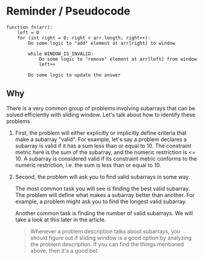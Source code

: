 # Reminder / Pseudocode
```
function fn(arr):
    left = 0
    for (int right = 0; right < arr.length; right++):
        Do some logic to "add" element at arr[right] to window

        while WINDOW_IS_INVALID:
            Do some logic to "remove" element at arr[left] from window
            left++

        Do some logic to update the answer
```
## Why
There is a very common group of problems involving subarrays that can be solved efficiently with sliding window. Let's talk about how to identify these problems.

1. First, the problem will either explicitly or implicitly define criteria that make a subarray "valid". 
    For example, let's say a problem declares a subarray is valid if it has a sum less than or equal to 10. The constraint metric here is the sum of the subarray, and the numeric restriction is <= 10. A subarray is considered valid if its constraint metric conforms to the numeric restriction, i.e. the sum is less than or equal to 10.

2. Second, the problem will ask you to find valid subarrays in some way.

    The most common task you will see is finding the best valid subarray. The problem will define what makes a subarray better than another. For example, a problem might ask you to find the longest valid subarray.

    Another common task is finding the number of valid subarrays. We will take a look at this later in the article.

    > Whenever a problem description talks about subarrays, you should figure out if sliding window is a good option by analyzing the problem description. If you can find the things mentioned above, then it's a good bet.

